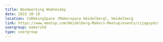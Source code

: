 ```yaml
---
title: Woodworking Wednesday
date: 2022-10-19
location: CoMakingSpace (Makerspace Heidelberg), Heidelberg
link: https://www.meetup.com/Heidelberg-Makers-Meetup/events/czjqqsydcnbzb/
usergroup: makershd
type: usergroup
---
```

